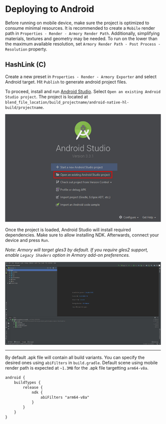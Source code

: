 # Deploying to Android

Before running on mobile device, make sure the project is optimized to consume minimal resources. It is recommended to create a `Mobile` render path in `Properties - Render - Armory Render Path`. Additionally, simplifying materials, textures and geometry may be needed. To run on the lower than the maximum available resolution, set `Armory Render Path - Post Process - Resolution` property.

## HashLink (C)

Create a new preset in `Properties - Render - Armory Exporter` and select Android target. Hit `Publish` to generate android project files.

To proceed, install and run [Android Studio](https://developer.android.com/studio/index.html). Select `Open an existing Android Studio project`. The project is located at `blend_file_location/build_projectname/android-native-hl-build/projectname`.

![](deploy/img/android/0.jpg)

Once the project is loaded, Android Studio will install required dependencies. Make sure to allow installing NDK. Afterwards, connect your device and press `Run`.

*Note: Armory will target gles3 by default. If you require gles2 support, enable `Legacy Shaders` option in Armory add-on preferences.* 

![](deploy/img/android/1.jpg)

---

By default .apk file will contain all build variants. You can specify the desired ones using `abiFilters` in `build.gradle`. Default scene using mobile render path is expected at `~1.3MB` for the .apk file targetting `arm64-v8a`.

```
android {
	buildTypes {
        release {
            ndk {
                abiFilters "arm64-v8a"
            }
        }
    }
}
```
